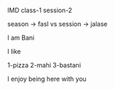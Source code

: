 <!-- @format -->

IMD class-1 session-2

season -> fasl
vs
session -> jalase

I am Bani

I like

1-pizza
2-mahi
3-bastani


I enjoy being here with you
